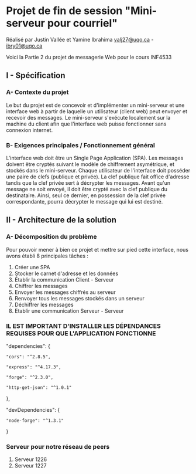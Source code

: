 # Projet de fin de session "Mini-serveur pour courriel"

Réalisé par Justin Vallée et Yamine Ibrahima
            valj27@uqo.ca  -  ibry01@uqo.ca
            
Voici la Partie 2 du projet de messagerie Web pour le cours INF4533


## I - Spécification
	

### A- Contexte du projet 

Le but du projet est de concevoir et d'implémenter un mini-serveur et une interface web à partir de laquelle un utilisateur (client web) peut envoyer et recevoir des messages. Le mini-serveur s'exécute localement sur la machine du client afin que l'interface web puisse fonctionner sans connexion internet.	

### B- Exigences principales / Fonctionnement général

L'interface web doit être un Single Page Application (SPA). 
Les messages doivent être cryptés suivant le modèle de chiffrement asymétrique, et stockés dans le mini-serveur.
Chaque utilisateur de l'interface doit posséder une paire de clefs (publique et privée).
La clef publique fait office d'adresse tandis que la clef privée sert à décrypter les messages.
Avant qu'un message ne soit envoyé, il doit être crypté avec la clef publique du destinataire. Ainsi, seul ce dernier, en possession de la clef privée correspondante, pourra décrypter le message qui lui est destiné.


## II - Architecture de la solution

### A- Décomposition du problème

Pour pouvoir mener à bien ce projet et mettre sur pied cette interface, nous avons établi 8 principales tâches :

1. Créer une SPA
2. Stocker le carnet d'adresse et les données
3. Établir la communication Client - Serveur
4. Chiffrer les messages
5. Envoyer les messages chiffrés au serveur
6. Renvoyer tous les messages stockés dans un serveur
7. Déchiffrer les messages
8. Etablir une communication Serveur - Serveur 


### IL EST IMPORTANT D'INSTALLER LES DÉPENDANCES REQUISES POUR QUE L'APPLICATION FONCTIONNE

  "dependencies": {
  
    "cors": "^2.8.5",
    
    "express": "^4.17.3",
    
    "forge": "^2.3.0",
    
    "http-get-json": "^1.0.1"
  },
  
  "devDependencies": {
  
    "node-forge": "^1.3.1"
  }
  
### Serveur pour notre réseau de peers

1. Serveur 1226
2. Serveur 1227


